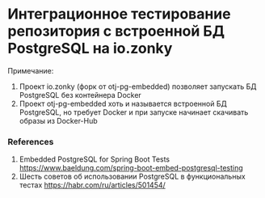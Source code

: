 # Интеграционное тестирование репозитория с встроенной БД PostgreSQL на io.zonky

Примечание:
1) Проект io.zonky (форк от otj-pg-embedded) позволяет запускать БД PostgreSQL без контейнера Docker
2) Проект otj-pg-embedded хоть и называется встроенной БД PostgreSQL, но требует Docker и при запуске начинает скачивать 
образы из Docker-Hub

### References
1. Embedded PostgreSQL for Spring Boot Tests https://www.baeldung.com/spring-boot-embed-postgresql-testing
2. Шесть советов об использовании PostgreSQL в функциональных тестах https://habr.com/ru/articles/501454/